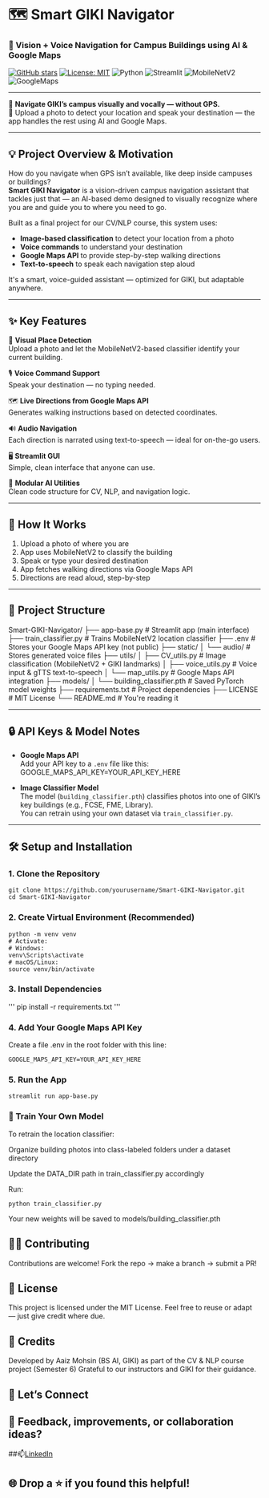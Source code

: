 # 🗺️ Smart GIKI Navigator  
### 🎯 Vision + Voice Navigation for Campus Buildings using AI & Google Maps  

[![GitHub stars](https://img.shields.io/github/stars/yourusername/Smart-GIKI-Navigator?style=social)](https://github.com/yourusername/Smart-GIKI-Navigator/stargazers)
[![License: MIT](https://img.shields.io/badge/License-MIT-blue.svg)](./LICENSE)
![Python](https://img.shields.io/badge/Made%20with-Python-3776AB?logo=python&logoColor=white)
![Streamlit](https://img.shields.io/badge/Built%20with-Streamlit-FF4B4B?logo=streamlit&logoColor=white)
![MobileNetV2](https://img.shields.io/badge/MobileNetV2-Image%20Classification-success?logo=pytorch)
![GoogleMaps](https://img.shields.io/badge/API-Google%20Maps-blue?logo=googlemaps)

---

🎯 **Navigate GIKI’s campus visually and vocally — without GPS.**  
📍 Upload a photo to detect your location and speak your destination — the app handles the rest using AI and Google Maps.

---

## 💡 Project Overview & Motivation
  
How do you navigate when GPS isn’t available, like deep inside campuses or buildings?  
**Smart GIKI Navigator** is a vision-driven campus navigation assistant that tackles just that — an AI-based demo designed to visually recognize where you are and guide you to where you need to go.

Built as a final project for our CV/NLP course, this system uses:
- **Image-based classification** to detect your location from a photo  
- **Voice commands** to understand your destination  
- **Google Maps API** to provide step-by-step walking directions  
- **Text-to-speech** to speak each navigation step aloud

It's a smart, voice-guided assistant — optimized for GIKI, but adaptable anywhere.

---

## ✨ Key Features

📸 **Visual Place Detection**  
Upload a photo and let the MobileNetV2-based classifier identify your current building.

🎙️ **Voice Command Support**  
Speak your destination — no typing needed.

🗺️ **Live Directions from Google Maps API**  
Generates walking instructions based on detected coordinates.

🔊 **Audio Navigation**  
Each direction is narrated using text-to-speech — ideal for on-the-go users.

🖥️ **Streamlit GUI**  
Simple, clean interface that anyone can use.

🧠 **Modular AI Utilities**  
Clean code structure for CV, NLP, and navigation logic.

---

## 🚀 How It Works

1. Upload a photo of where you are
2. App uses MobileNetV2 to classify the building
3. Speak or type your desired destination
4. App fetches walking directions via Google Maps API
5. Directions are read aloud, step-by-step

---

## 📁 Project Structure

Smart-GIKI-Navigator/
├── app-base.py # Streamlit app (main interface)
├── train_classifier.py # Trains MobileNetV2 location classifier
├── .env # Stores your Google Maps API key (not public)
├── static/
│ └── audio/ # Stores generated voice files
├── utils/
│ ├── CV_utils.py # Image classification (MobileNetV2 + GIKI landmarks)
│ ├── voice_utils.py # Voice input & gTTS text-to-speech
│ └── map_utils.py # Google Maps API integration
├── models/
│ └── building_classifier.pth # Saved PyTorch model weights
├── requirements.txt # Project dependencies
├── LICENSE # MIT License
└── README.md # You're reading it


---


## 🔒 API Keys & Model Notes  

- **Google Maps API**  
  Add your API key to a `.env` file like this:  
GOOGLE_MAPS_API_KEY=YOUR_API_KEY_HERE


- **Image Classifier Model**  
The model (`building_classifier.pth`) classifies photos into one of GIKI’s key buildings (e.g., FCSE, FME, Library).  
You can retrain using your own dataset via `train_classifier.py`.

---

## 🛠️ Setup and Installation  

### 1. Clone the Repository  
```
git clone https://github.com/yourusername/Smart-GIKI-Navigator.git
cd Smart-GIKI-Navigator
```
### 2. Create Virtual Environment (Recommended)
```
python -m venv venv
# Activate:
# Windows:
venv\Scripts\activate
# macOS/Linux:
source venv/bin/activate
```
### 3. Install Dependencies
'''
pip install -r requirements.txt
'''
### 4. Add Your Google Maps API Key
Create a file .env in the root folder with this line:
```
GOOGLE_MAPS_API_KEY=YOUR_API_KEY_HERE
```
### 5. Run the App
```
streamlit run app-base.py
```
### 🧪 Train Your Own Model
To retrain the location classifier:

Organize building photos into class-labeled folders under a dataset directory

Update the DATA_DIR path in train_classifier.py accordingly

Run:
```
python train_classifier.py
```
Your new weights will be saved to models/building_classifier.pth

## 🙋‍♂️ Contributing
Contributions are welcome!
Fork the repo → make a branch → submit a PR!

## 📜 License
This project is licensed under the MIT License.
Feel free to reuse or adapt — just give credit where due.

## 👥 Credits
Developed by Aaiz Mohsin (BS AI, GIKI) as part of the CV & NLP course project (Semester 6)
Grateful to our instructors and GIKI for their guidance.

## 🤝 Let’s Connect
## 💬 Feedback, improvements, or collaboration ideas?
##📫[LinkedIn](https://www.linkedin.com/in/aaizmohsin)
## 🌐 Drop a ⭐ if you found this helpful!



